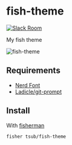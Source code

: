 # fish-theme

[![Slack Room][slack-badge]][slack-link]

My fish theme

![fish-theme]

## Requirements

* [Nerd Font](https://github.com/ryanoasis/nerd-fonts)
* [Ladicle/git-prompt](https://github.com/Ladicle/git-prompt)

## Install

With [fisherman]

```
fisher tsub/fish-theme
```

[slack-link]: https://fisherman-wharf.herokuapp.com
[slack-badge]: https://fisherman-wharf.herokuapp.com/badge.svg
[fisherman]: https://github.com/fisherman/fisherman
[fish-theme]: https://gyazo.com/d9f737136a90cbdc507627063562d75f.png
